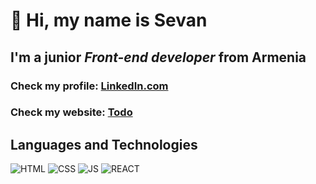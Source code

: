 # 👋 Hi, my name is **Sevan** 
## I'm a junior *Front-end developer* from Armenia 
### Check my profile: [LinkedIn.com](https://www.linkedin.com/in/sevan-yeritsyan-aa2b5620b/) 
### Check my website: [Todo](https://todocomponentbys3van.netlify.app/) 
## Languages and Technologies 
![HTML](https://img.shields.io/badge/-HTML-black?style=for-the-badge&logo=html5) 
![CSS](https://img.shields.io/badge/-CSS-black?style=for-the-badge&logo=css3) 
![JS](https://img.shields.io/badge/-JavaScript-black?style=for-the-badge&logo=javascript) 
![REACT](https://img.shields.io/badge/-ReactJS-black?style=for-the-badge&logo=react)
